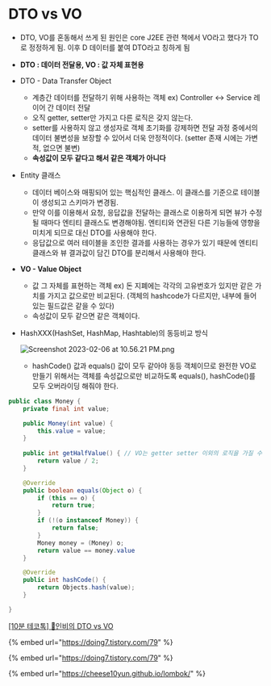 # DTO vs VO



* DTO, VO를 혼동해서 쓰게 된 원인은 core J2EE 관련 책에서 VO라고 했다가 TO로 정정하게 됨. 이후 D 데이터를 붙여 DTO라고 칭하게 됨
* **DTO : 데이터 전달용, VO : 값 자체 표현용**
* DTO - Data Transfer Object
  * 계층간 데이터를 전달하기 위해 사용하는 객체 ex) Controller ↔ Service 레이어 간 데이터 전달
  * 오직 getter, setter만 가지고 다른 로직은 갖지 않는다.
  * setter를 사용하지 않고 생성자로 객체 초기화를 강제하면 전달 과정 중에서의 데이터 불변성을 보장할 수 있어서 더욱 안정적이다. (setter 존재 시에는 가변적, 없으면 불변)
  * **속성값이 모두 같다고 해서 같은 객체가 아니다**
* Entity 클래스
  * 데이터 베이스와 매핑되어 있는 핵심적인 클래스. 이 클래스를 기준으로 테이블이 생성되고 스키마가 변경됨.
  * 만약 이를 이용해서 요청, 응답값을 전달하는 클래스로 이용하게 되면 뷰가 수정될 때마다 엔티티 클래스도 변경해야됨. 엔티티와 연관된 다른 기능들에 영향을 미치게 되므로 대신 DTO를 사용해야 한다.
  * 응답값으로 여러 테이블을 조인한 결과를 사용하는 경우가 있기 때문에 엔티티 클래스와 뷰 결과값이 담긴 DTO를 분리해서 사용해야 한다.
* **VO - Value Object**
  * 값 그 자체를 표현하는 객체 ex) 돈 지폐에는 각각의 고유번호가 있지만 같은 가치를 가지고 값으로만 비교된다. (객체의 hashcode가 다르지만, 내부에 들어있는 필드값은 같을 수 있다)
  * 속성값이 모두 같으면 같은 객체이다.
*   HashXXX(HashSet, HashMap, Hashtable)의 동등비교 방식

    ![Screenshot 2023-02-06 at 10.56.21 PM.png](https://s3-us-west-2.amazonaws.com/secure.notion-static.com/ddedcec5-5fd7-495c-bbb7-ec68767c663b/Screenshot\_2023-02-06\_at\_10.56.21\_PM.png)

    * hashCode() 값과 equals() 값이 모두 같아야 동등 객체이므로 완전한 VO로 만들기 위해서는 객체를 속성값으로만 비교하도록 equals(), hashCode()를 모두 오버라이딩 해줘야 한다.

```java
public class Money {
	private final int value;

	public Money(int value) {
		this.value = value;
	}
 
	public int getHalfValue() { // VO는 getter setter 이외의 로직을 가질 수 있다
		return value / 2;
	}

	@Override
	public boolean equals(Object o) {
		if (this == o) {
			return true;
		}
		if (!(o instanceof Money)) {
			return false;
		}
		Money money = (Money) o;
		return value == money.value
	}

	@Override
	public int hashCode() {
		return Objects.hash(value);
	}

}
```

[\[10분 테코톡\] 📍인비의 DTO vs VO](https://youtu.be/z5fUkck\_RZM)

{% embed url="https://doing7.tistory.com/79" %}

{% embed url="https://doing7.tistory.com/79" %}

{% embed url="https://cheese10yun.github.io/lombok/" %}
